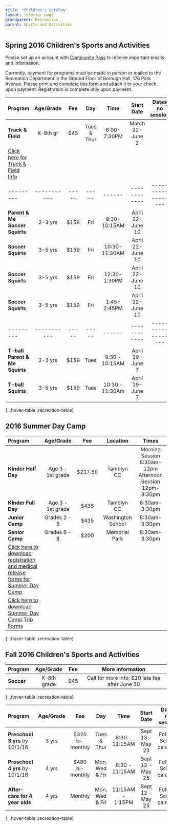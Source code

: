 ```yaml
---
title: "Children's Catalog"
layout: interior-page
grandparent: Recreation
parent: Sports and Activities
---
```


## Spring 2016 Children's Sports and Activities
Please set up an account with [Community Pass](https://register.communitypass.net/reg/login.cfm?D%3CN%21%2E%22_W%22F%299SZWV%5C%21%3DHNW%3BR%3AZQI%2F79%2CKX03%3DBIP%27B%5EF%25U99%2B) to receive important emails and information. 

Currently, payment for programs must be made in person or mailed to the Recreation Department in the Ground Floor of Borough Hall, 176 Park Avenue.  Please print and complete [this form](http://static.rutherford-nj.com/recreation/Recreation_ProgramRegistration.pdf) and attach it to your check upon payment. Registration is complete only upon payment.

| Program | Age/Grade | Fee |	Day | Time | Start Date |	Dates no session | Number of classes | Location |
|:--------|:---------:|:---:|:---:|:----:|:----------:|:----------------:|:-----------------:|:--------:|
|**Track & Field** |	K-8th gr |	$45 | Tues & Thur	| 6:00-7:30PM	| March 22-June 2 | |	16 - 18 practices	| Tryon Field |
[Click here for Track & Field Info](../../2016/02/29/track-and-field-registration/)| | | | | | | | 
|---------|-----------|-----|-----|------|------------|------------------|-------------------|----------|
|**Parent & Me Soccer Squirts** |	2-3 yrs |	$159 | 	Fri |	9:30-10:15AM	| April 22-June 10 | |	8 |	Wall Field |
|**Soccer Squirts** | 3-5 yrs |	$159 | Fri |	10:30-11:30AM |	April 22-June 10 | |	8 | Wall Field |
|**Soccer Squirts** | 3-5 yrs |	$159 | Fri |	12:30-1:30PM |	April 22-June 10 | | 8 | Wall Field |
|**Soccer Squirts**	| 3-5 yrs |	$159 | Fri |	1:45-2:45PM	 | April 22-June 10 |	| 8 | Wall Field |
|---------|-----------|-----|-----|------|------------|------------------|-------------------|----------|
|**T-ball Parent & Me Squirts** | 2-3 yrs |	$159 | Tues |	9:30 - 10:15AM |	April 19-June 7 |	| 8 |	Wall Field|
|**T-ball Squirts** |	3-5 yrs |	$159 |	Tues |	10:30 - 11:30Am |	April 19-June 7 |	| 8 |	Wall Field |
{: .hover-table .recreation-table}

## 2016 Summer Day Camp

| Program | Age/Grade | Fee |	Location | Times | 
|:--------|:---------:|:---:|:--------:|:-----:|
|**Kinder Half Day** | Age 3 - 1st grade | $217.50 | Tamblyn CC | Morning Session 8:30am-12pm Afternoon Session 12pm-3:30pm |
|**Kinder Full Day** | Age 3 - 1st grade | $435 | Tamblyn CC | 8:30am-3:30pm |
|**Junior Camp** | Grades 2 - 5 | $435 | Washington School | 8:30am-3:30pm |
|**Senior Camp** | Grades 6 - 8 | $200 | Memorial Park | 8:30am-3:30pm |
|[Click here to download registration and medical release forms for Summer Day Camp](http://static.rutherford-nj.com/recreation/posts/2016Day%20Camp%20Registration%20forms.pdf)
|[Click here to download Summer Day Camp Trip Forms](https://storage.googleapis.com/static.rutherford-nj.com/recreation/2016%20Day%20Camp%20Trips.pdf)
{: .hover-table .recreation-table}

## Fall 2016 Children's Sports and Activities

| Program | Age/Grade | Fee |	More Information |
|:--------|:---------:|:---:|:---------------:|
|**Soccer** | K-8th grade | $45 |	Call for more info; $10 late fee after June 30	| 
{: .hover-table .recreation-table}

| Program | Age/Grade | Fee |	Day | Time | Start Date |	Dates no session | Location |
|:--------|:---------:|:---:|:---:|:----:|:----------:|:----------------:|:--------:|
|**Preschool 3 yrs** by 10/1/16 | 3 yrs | $320 bi-monthly |	Tues & Thur	| 8:30 - 11:15AM |	Sept 13 - May 23 |	Follows School calendar	| |	Tamblyn Field Civic Center|
|**Preschool 4 yrs** by 10/1/16 |	4 yrs |	$480 bi-monthly	|  Mon, Wed & Fri |	8:30 - 11:15AM | Sept 12 - May 25 |	Follows School calendar |	|	Tamblyn Field Civic Center|
|**After-care for 4 year olds** | 4 yrs |	Monthly	| Mon, Wed & Fri	| 11:15AM - 1:15PM |	Sept 12 - May 25 | Follows School calendar |	|	Tamblyn Field Civic Center|
{: .hover-table .recreation-table}
